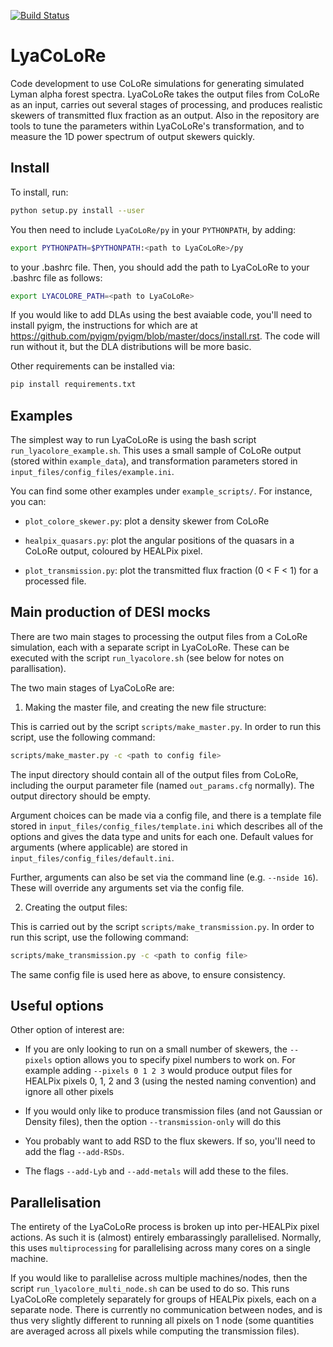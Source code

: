 [![Build Status](https://travis-ci.org/igmhub/LyaCoLoRe.svg?branch=update_travis)](https://travis-ci.org/igmhub/LyaCoLoRe)

# LyaCoLoRe
Code development to use CoLoRe simulations for generating simulated Lyman alpha forest spectra.
LyaCoLoRe takes the output files from CoLoRe as an input, carries out several stages of processing, and produces realistic skewers of transmitted flux fraction as an output.
Also in the repository are tools to tune the parameters within LyaCoLoRe's transformation, and to measure the 1D power spectrum of output skewers quickly.

## Install
To install, run:
```bash
python setup.py install --user
```

You then need to include `LyaCoLoRe/py` in your `PYTHONPATH`, by adding:
```bash
export PYTHONPATH=$PYTHONPATH:<path to LyaCoLoRe>/py
```
to your .bashrc file. Then, you should add the path to LyaCoLoRe to your .bashrc file as follows:
```bash
export LYACOLORE_PATH=<path to LyaCoLoRe>
```

If you would like to add DLAs using the best avaiable code, you'll need to install pyigm, the instructions for which are at https://github.com/pyigm/pyigm/blob/master/docs/install.rst. The code will run without it, but the DLA distributions will be more basic.

Other requirements can be installed via:
```bash
pip install requirements.txt
```

## Examples
The simplest way to run LyaCoLoRe is using the bash script `run_lyacolore_example.sh`. This uses a small sample of CoLoRe output (stored within `example_data`), and transformation parameters stored in `input_files/config_files/example.ini`.

You can find some other examples under `example_scripts/`. For instance, you can:

*   `plot_colore_skewer.py`: plot a density skewer from CoLoRe

*   `healpix_quasars.py`: plot the angular positions of the quasars in a CoLoRe output,
    coloured by HEALPix pixel.

*   `plot_transmission.py`: plot the transmitted flux fraction (0 < F < 1) for a processed file.


## Main production of DESI mocks

There are two main stages to processing the output files from a CoLoRe simulation, each with a separate script in LyaCoLoRe. These can be executed with the script `run_lyacolore.sh` (see below for notes on parallisation).

The two main stages of LyaCoLoRe are:

1. Making the master file, and creating the new file structure:

This is carried out by the script `scripts/make_master.py`. In order to run this script, use the following command:
```bash
scripts/make_master.py -c <path to config file>
```

The input directory should contain all of the output files from CoLoRe, including
the ourput parameter file (named `out_params.cfg` normally). The output directory should be empty.

Argument choices can be made via a config file, and there is a template file stored in `input_files/config_files/template.ini` which describes all of the options and gives the data type and units for each one. Default values for arguments (where applicable) are stored in `input_files/config_files/default.ini`.

Further, arguments can also be set via the command line (e.g. `--nside 16`). These will override any arguments set via the config file.

2. Creating the output files:

This is carried out by the script `scripts/make_transmission.py`.
In order to run this script, use the following command:
```bash
scripts/make_transmission.py -c <path to config file>
```

The same config file is used here as above, to ensure consistency.

## Useful options

Other option of interest are:

*   If you are only looking to run on a small number of skewers, the `--pixels` option
allows you to specify pixel numbers to work on. For example adding `--pixels 0 1 2 3`
would produce output files for HEALPix pixels 0, 1, 2 and 3 (using the nested naming convention) and ignore all other pixels

*   If you would only like to produce transmission files (and not Gaussian or Density files), then the option `--transmission-only` will do this

*   You probably want to add RSD to the flux skewers. If so, you'll need to add the
flag `--add-RSDs`.

*   The flags `--add-Lyb` and `--add-metals` will add these to the files.

## Parallelisation

The entirety of the LyaCoLoRe process is broken up into per-HEALPix pixel actions. As such it is (almost) entirely embarassingly parallelised. Normally, this uses `multiprocessing` for parallelising across many cores on a single machine.

If you would like to parallelise across multiple machines/nodes, then the script `run_lyacolore_multi_node.sh` can be used to do so. This runs LyaCoLoRe completely separately for groups of HEALPix pixels, each on a separate node. There is currently no communication between nodes, and is thus very slightly different to running all pixels on 1 node (some quantities are averaged across all pixels while computing the transmission files).
